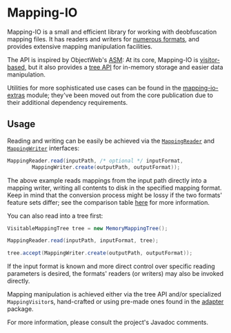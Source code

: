 # Mapping-IO
Mapping-IO is a small and efficient library for working with deobfuscation mapping files. It has readers and writers for [numerous formats](./src/main/java/net/fabricmc/mappingio/format/MappingFormat.java), and provides extensive mapping manipulation facilities.

The API is inspired by ObjectWeb's [ASM](https://asm.ow2.io/): At its core, Mapping-IO is [visitor-based](./src/main/java/net/fabricmc/mappingio/MappingVisitor.java), but it also provides a [tree API](./src/main/java/net/fabricmc/mappingio/tree/) for in-memory storage and easier data manipulation.

Utilities for more sophisticated use cases can be found in the [mapping-io-extras](./mapping-io-extras/) module; they've been moved out from the core publication due to their additional dependency requirements.


## Usage
Reading and writing can be easily be achieved via the [`MappingReader`](./src/main/java/net/fabricmc/mappingio/MappingReader.java) and [`MappingWriter`](./src/main/java/net/fabricmc/mappingio/MappingWriter.java) interfaces:
```java
MappingReader.read(inputPath, /* optional */ inputFormat,
		MappingWriter.create(outputPath, outputFormat));
```

The above example reads mappings from the input path directly into a mapping writer, writing all contents to disk in the specified mapping format.
Keep in mind that the conversion process might be lossy if the two formats' feature sets differ; see the comparison table [here](./src/main/java/net/fabricmc/mappingio/format/MappingFormat.java) for more information.

You can also read into a tree first:
```java
VisitableMappingTree tree = new MemoryMappingTree();

MappingReader.read(inputPath, inputFormat, tree);

tree.accept(MappingWriter.create(outputPath, outputFormat));
```

If the input format is known and more direct control over specific reading parameters is desired, the formats' readers (or writers) may also be invoked directly.

Mapping manipulation is achieved either via the tree API and/or specialized `MappingVisitor`s, hand-crafted or using pre-made ones found in the [adapter](./src/main/java/net/fabricmc/mappingio/adapter/) package.

For more information, please consult the project's Javadoc comments.
